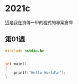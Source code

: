 # 2021c
這是我在資傳一甲的程式的專案倉庫
## 第01週
```C
#include <stdio.h>


int main()
{
    printf("Hello World\n");
}
```
